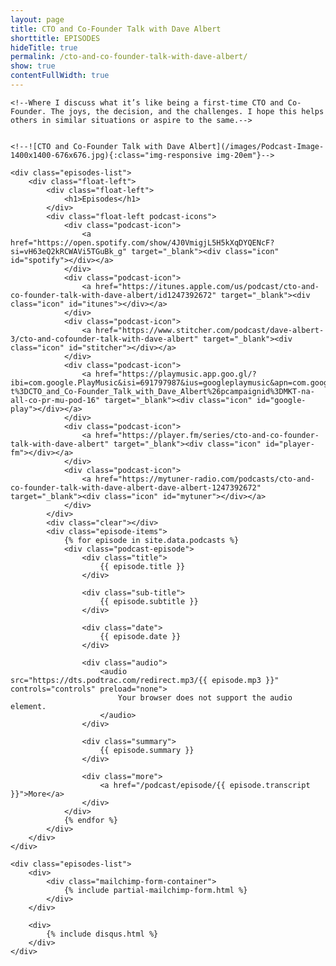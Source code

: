 ```yaml
---
layout: page
title: CTO and Co-Founder Talk with Dave Albert
shorttitle: EPISODES 
hideTitle: true
permalink: /cto-and-co-founder-talk-with-dave-albert/
show: true
contentFullWidth: true
---
```


<div class="episodes-container">
    <!--**CTO and Co-Founder Talk with Dave Albert**-->

    <!--Where I discuss what it’s like being a first-time CTO and Co-Founder. The joys, the decision, and the challenges. I hope this helps others in similar situations or aspire to the same.-->


    <!--![CTO and Co-Founder Talk with Dave Albert](/images/Podcast-Image-1400x1400-676x676.jpg){:class="img-responsive img-20em"}-->

    <div class="episodes-list">
        <div class="float-left">
            <div class="float-left">
                <h1>Episodes</h1>
            </div>
            <div class="float-left podcast-icons">
                <div class="podcast-icon">
                    <a href="https://open.spotify.com/show/4J0VmigjL5H5kXqDYQENcF?si=vH63eQ2kRCWAVi5TGuBk_g" target="_blank"><div class="icon" id="spotify"></div></a>
                </div>
                <div class="podcast-icon">
                    <a href="https://itunes.apple.com/us/podcast/cto-and-co-founder-talk-with-dave-albert/id1247392672" target="_blank"><div class="icon" id="itunes"></div></a>
                </div>
                <div class="podcast-icon">
                    <a href="https://www.stitcher.com/podcast/dave-albert-3/cto-and-cofounder-talk-with-dave-albert" target="_blank"><div class="icon" id="stitcher"></div></a>
                </div>
                <div class="podcast-icon">
                    <a href="https://playmusic.app.goo.gl/?ibi=com.google.PlayMusic&isi=691797987&ius=googleplaymusic&apn=com.google.android.music&link=https://play.google.com/music/m/I5xrkrvr34yc3b7zbcc7hysdm4y?t%3DCTO_and_Co-Founder_Talk_with_Dave_Albert%26pcampaignid%3DMKT-na-all-co-pr-mu-pod-16" target="_blank"><div class="icon" id="google-play"></div></a>
                </div>
                <div class="podcast-icon">
                    <a href="https://player.fm/series/cto-and-co-founder-talk-with-dave-albert" target="_blank"><div class="icon" id="player-fm"></div></a>
                </div>
                <div class="podcast-icon">
                    <a href="https://mytuner-radio.com/podcasts/cto-and-co-founder-talk-with-dave-albert-dave-albert-1247392672" target="_blank"><div class="icon" id="mytuner"></div></a>
                </div>
            </div>
            <div class="clear"></div>
            <div class="episode-items">
                {% for episode in site.data.podcasts %}
                <div class="podcast-episode">
                    <div class="title">
                        {{ episode.title }}
                    </div>

                    <div class="sub-title">
                        {{ episode.subtitle }}
                    </div>

                    <div class="date">
                        {{ episode.date }}
                    </div>

                    <div class="audio">
                        <audio src="https://dts.podtrac.com/redirect.mp3/{{ episode.mp3 }}" controls="controls" preload="none">
                            Your browser does not support the audio element.
                        </audio>
                    </div>

                    <div class="summary">
                        {{ episode.summary }}
                    </div>

                    <div class="more">
                        <a href="/podcast/episode/{{ episode.transcript }}">More</a>
                    </div>
                </div>
                {% endfor %}
            </div>
        </div>
    </div>

    <div class="episodes-list">
        <div>
            <div class="mailchimp-form-container">
                {% include partial-mailchimp-form.html %}
            </div>
        </div>

        <div>
            {% include disqus.html %}
        </div>
    </div>
</div>

